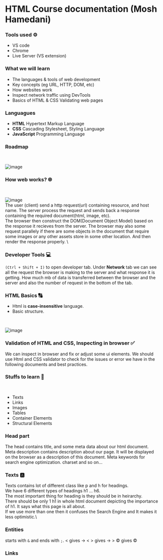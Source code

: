 # HTML Course documentation (Mosh Hamedani)

### Tools used ⚙
- VS code
- Chrome
- Live Server (VS extension)

### What we will learn
- The languages & tools of web development 
- Key concepts (eg URL, HTTP, DOM, etc) 
- How websites work 
- Inspect network traffic using DevTools 
- Basics of HTML & CSS Validating web pages 

### Languagues
- **HTML** Hypertext Markup Language 
- **CSS**  Cascading Stylesheet, Styling Language
- **JavaScript** Programming Language 

### Roadmap
<br>

![image](https://user-images.githubusercontent.com/82268112/157718796-0497c1c8-be71-4e55-a93e-9bd53f2d62e0.png)

### How web works? 🌐
<br>

![image](https://user-images.githubusercontent.com/82268112/157720040-dd5004ee-43b6-460f-b0ba-208d7ef5696b.png)\
The user (client) send a http request(url) containing resource, and host name. The server process the request and sends back a response containing the required document(html, image, etc).\
The browser then construct the DOM(Document Object Model) based on the response it recieves from the server. The browser may also some request parallely if there are some objects in the document that require some images or any other assets store in some other location. And then render the response properly. \

### Developer Tools 💻
``` (Ctrl + Shift + I) ``` to open developer tab.
Under **Network** tab we can see all the request the browser is making to the server and what response it is getting. How much mb of data is transferred between the browser and the server and also the number of request in the bottom of the tab.

### HTML Basics 🔠
- Html is **case-insensitive** language.
- Basic structure.
<br>

![image](https://user-images.githubusercontent.com/82268112/157735959-ca2c2f8c-e76d-4e15-af14-b3fc77005404.png)

### Validation of HTML and CSS, Inspecting in browser ✅
We can inspect in browser and fix or adjust some ui elements. We should use Html and CSS validator to check for the issues or error we have in the following documents and best practices.

### Stuffs to learn 📃
<br>

- Texts
- Links 
- Images
- Tables
- Container Elements
- Structural Elements

### Head part
 
The head contains title, and some meta data about our html document.
Meta description contains description about our page. It will be displayed on the browser as a description of this document.
Meta keywords for search engine optimization.
charset and so on...

### Texts 🅰
Texts contains lot of different class like p and h for headings.\
We have 6 different types of headings h1 ... h6.\
The most important thing for heading is they should be in heirarchy.\
There should be only 1 h1 in whole html document depicting the importance of h1. It says what this page is all about.\
If we use more than one then it confuses the Search Engine and It makes it less optimistic.\

### Entities 
starts with ```&``` and ends with ```;```.
&lt; gives -> <
&gt; gives -> >
&copy; gives ©

### Links













